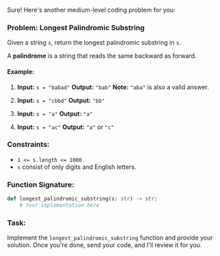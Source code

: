 Sure! Here's another medium-level coding problem for you:

### Problem: Longest Palindromic Substring

Given a string `s`, return the longest palindromic substring in `s`.

A **palindrome** is a string that reads the same backward as forward.

#### Example:
1. **Input:** `s = "babad"`
   **Output:** `"bab"`
   **Note:** `"aba"` is also a valid answer.
   
2. **Input:** `s = "cbbd"`
   **Output:** `"bb"`

3. **Input:** `s = "a"`
   **Output:** `"a"`

4. **Input:** `s = "ac"`
   **Output:** `"a"` or `"c"`

### Constraints:
- `1 <= s.length <= 1000`
- `s` consist of only digits and English letters.

### Function Signature:
```python
def longest_palindromic_substring(s: str) -> str:
    # Your implementation here
```

### Task:
Implement the `longest_palindromic_substring` function and provide your solution. Once you're done, send your code, and I'll review it for you.